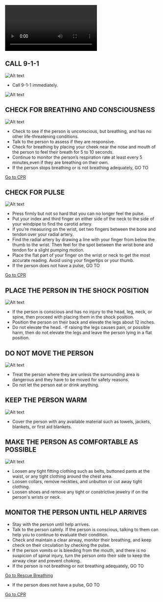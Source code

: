 <video controls="controls">
    <source src="/Videos\shockAllAges.mp4" type="video/mp4" />
</video>

## CALL 9-1-1

![Alt text](/Images/AdultShock/adultshock8.jpg)

- Call 9-1-1 immediately.

![Alt text](/Images/AdultShock/adultShock1.jpg)

## CHECK FOR BREATHING AND CONSCIOUSNESS

![Alt text](/Images/AdultShock/adultShock11.jpg)

- Check to see if the person is unconscious, but breathing, and has no other life-threatening conditions.
- Talk to the person to assess if they are responsive.
- Check for breathing by placing your cheek near the nose and mouth of the person to feel their breath for 5 to 10 seconds.
- Continue to monitor the person’s respiration rate at least every 5 minutes,even if they are breathing on their own.
- If the person stops breathing or is not breathing adequately, GO TO

[Go to CPR](/instructions/0/0/10)

## CHECK FOR PULSE

![Alt text](/Images/AdultShock/adultShock7.jpg)

- Press firmly but not so hard that you can no longer feel the pulse.
- Put your index and third finger on either side of the neck to the side of your windpipe to find the carotid artery.
- If you’re measuring on the wrist, set two fingers between the bone and tendon over your radial artery.
- Find the radial artery by drawing a line with your finger from below the thumb to the wrist. Then feel for the spot between the wrist bone and tendon for a slight pumping motion.
- Place the flat part of your finger on the wrist or neck to get the most accurate reading. Avoid using your fingertips or your thumb.
- If the person does not have a pulse, GO TO

[Go to CPR](/instructions/3/3/9)

## PLACE THE PERSON IN THE SHOCK POSITION

![Alt text](/Images/AdultShock/adultShock12.jpg)

- If the person is conscious and has no injury to the head, leg, neck, or spine, then proceed with placing them in the shock position.
- Position the person on their back and elevate the legs about 12 inches.
- Do not elevate the head.
  -If raising the legs causes pain, or possible harm, then do not elevate the legs and leave the person lying in a flat position.

## DO NOT MOVE THE PERSON

![Alt text](/Images/AdultShock/adultShock13.jpg)

- Treat the person where they are unless the surrounding area is dangerous and they have to be moved for safety reasons.
- Do not let the person eat or drink anything.

## KEEP THE PERSON WARM

![Alt text](/Images/AdultShock/adultShock10.jpg)

- Cover the person with any available material such as towels, jackets, blankets, or first aid blankets.

## MAKE THE PERSON AS COMFORTABLE AS POSSIBLE

![Alt text](/Images/AdultShock/adultShock14.jpg)

- Loosen any tight fitting clothing such as belts, buttoned pants at the waist, or any tight clothing around the chest area.
- Loosen collars, remove neckties, and unbutton or cut away tight clothing.
- Loosen shoes and remove any tight or constrictive jewelry if on the person's wrists or neck.

## MONITOR THE PERSON UNTIL HELP ARRIVES

- Stay with the person until help arrives.
- Talk to the person calmly. If the person is conscious, talking to them can help you to continue to evaluate their condition.
- Check and maintain a clear airway, monitor their breathing, and keep check on their circulation by checking the pulse.
- If the person vomits or is bleeding from the mouth, and there is no suspicion of spinal injury, turn the person onto their side to keep the airway clear and prevent choking.
- If the person is not breathing or not breathing adequately, GO TO

[Go to Rescue Breathing](/instructions/0/0/10)

- If the person does not have a pulse, GO TO

[Go to CPR](/instructions/3/3/9)
